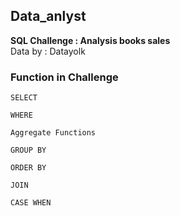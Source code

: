 ## Data_anlyst
**SQL Challenge : Analysis books sales**   
Data by : Datayolk  
  

### Function in Challenge  
`SELECT`  
  
`WHERE`
  
`Aggregate Functions`
  
`GROUP BY`

`ORDER BY`

`JOIN`
  
`CASE WHEN`

